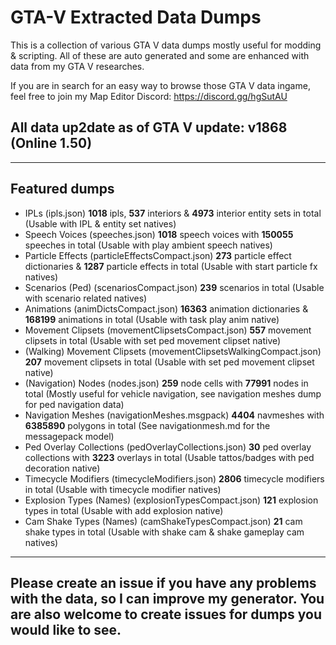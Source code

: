 # GTA-V Extracted Data Dumps
This is a collection of various GTA V data dumps mostly useful for modding &amp; scripting. All of these are auto generated and some are enhanced with data from my GTA V researches.

If you are in search for an easy way to browse those GTA V data ingame, feel free to join my Map Editor Discord: https://discord.gg/hgSutAU

## All data up2date as of GTA V update: **v1868 (Online 1.50)**

---
## **Featured dumps**
- IPLs (ipls.json) **1018** ipls, **537** interiors & **4973** interior entity sets in total (Usable with IPL & entity set natives)
- Speech Voices (speeches.json) **1018** speech voices with **150055** speeches in total (Usable with play ambient speech natives)
- Particle Effects (particleEffectsCompact.json) **273** particle effect dictionaries & **1287** particle effects in total (Usable with start particle fx natives)
- Scenarios (Ped) (scenariosCompact.json) **239** scenarios in total (Usable with scenario related natives)
- Animations (animDictsCompact.json) **16363** animation dictionaries & **168199** animations in total (Usable with task play anim native)
- Movement Clipsets (movementClipsetsCompact.json) **557** movement clipsets in total (Usable with set ped movement clipset native)
- (Walking) Movement Clipsets (movementClipsetsWalkingCompact.json) **207** movement clipsets in total (Usable with set ped movement clipset native)
- (Navigation) Nodes (nodes.json) **259** node cells with **77991** nodes in total (Mostly useful for vehicle navigation, see navigation meshes dump for ped navigation data)
- Navigation Meshes (navigationMeshes.msgpack) **4404** navmeshes with **6385890** polygons in total (See navigationmesh.md for the messagepack model)
- Ped Overlay Collections (pedOverlayCollections.json) **30** ped overlay collections with **3223** overlays in total (Usable tattos/badges with ped decoration native)
- Timecycle Modifiers (timecycleModifiers.json) **2806** timecycle modifiers in total (Usable with timecycle modifier natives)
- Explosion Types (Names) (explosionTypesCompact.json) **121** explosion types in total (Usable with add explosion native)
- Cam Shake Types (Names) (camShakeTypesCompact.json) **21** cam shake types in total (Usable with shake cam & shake gameplay cam natives)
---
## Please create an issue if you have any problems with the data, so I can improve my generator. You are also welcome to create issues for dumps you would like to see.
